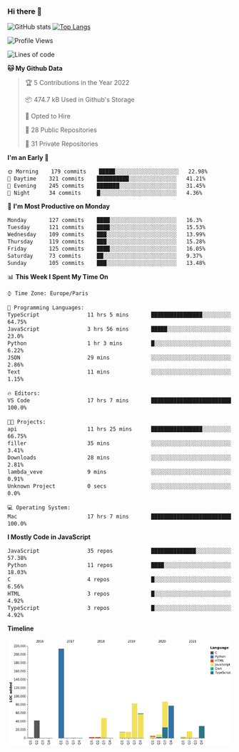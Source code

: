 ### Hi there 👋


![GitHub stats](https://github-readme-stats.vercel.app/api?username=eastkap&theme=dark&show_icons=true&count_private=true)
[![Top Langs](https://github-readme-stats.vercel.app/api/top-langs/?username=eastkap&layout=compact)](https://github.com/anuraghazra/github-readme-stats)



<!--START_SECTION:waka-->
![Profile Views](http://img.shields.io/badge/Profile%20Views-18-blue)

![Lines of code](https://img.shields.io/badge/From%20Hello%20World%20I%27ve%20Written-709967%20lines%20of%20code-blue)

**🐱 My Github Data** 

> 🏆 5 Contributions in the Year 2022
 > 
> 📦 474.7 kB Used in Github's Storage 
 > 
> 💼 Opted to Hire
 > 
> 📜 28 Public Repositories 
 > 
> 🔑 31 Private Repositories  
 > 
**I'm an Early 🐤** 

```text
🌞 Morning    179 commits    █████░░░░░░░░░░░░░░░░░░░░   22.98% 
🌆 Daytime    321 commits    ██████████░░░░░░░░░░░░░░░   41.21% 
🌃 Evening    245 commits    ███████░░░░░░░░░░░░░░░░░░   31.45% 
🌙 Night      34 commits     █░░░░░░░░░░░░░░░░░░░░░░░░   4.36%

```
📅 **I'm Most Productive on Monday** 

```text
Monday       127 commits    ████░░░░░░░░░░░░░░░░░░░░░   16.3% 
Tuesday      121 commits    ████░░░░░░░░░░░░░░░░░░░░░   15.53% 
Wednesday    109 commits    ███░░░░░░░░░░░░░░░░░░░░░░   13.99% 
Thursday     119 commits    ███░░░░░░░░░░░░░░░░░░░░░░   15.28% 
Friday       125 commits    ████░░░░░░░░░░░░░░░░░░░░░   16.05% 
Saturday     73 commits     ██░░░░░░░░░░░░░░░░░░░░░░░   9.37% 
Sunday       105 commits    ███░░░░░░░░░░░░░░░░░░░░░░   13.48%

```


📊 **This Week I Spent My Time On** 

```text
⌚︎ Time Zone: Europe/Paris

💬 Programming Languages: 
TypeScript               11 hrs 5 mins       ████████████████░░░░░░░░░   64.75% 
JavaScript               3 hrs 56 mins       █████░░░░░░░░░░░░░░░░░░░░   23.0% 
Python                   1 hr 3 mins         █░░░░░░░░░░░░░░░░░░░░░░░░   6.22% 
JSON                     29 mins             ░░░░░░░░░░░░░░░░░░░░░░░░░   2.86% 
Text                     11 mins             ░░░░░░░░░░░░░░░░░░░░░░░░░   1.15%

🔥 Editors: 
VS Code                  17 hrs 7 mins       █████████████████████████   100.0%

🐱‍💻 Projects: 
api                      11 hrs 25 mins      ████████████████░░░░░░░░░   66.75% 
filler                   35 mins             ░░░░░░░░░░░░░░░░░░░░░░░░░   3.41% 
Downloads                28 mins             ░░░░░░░░░░░░░░░░░░░░░░░░░   2.81% 
lambda_veve              9 mins              ░░░░░░░░░░░░░░░░░░░░░░░░░   0.91% 
Unknown Project          0 secs              ░░░░░░░░░░░░░░░░░░░░░░░░░   0.0%

💻 Operating System: 
Mac                      17 hrs 7 mins       █████████████████████████   100.0%

```

**I Mostly Code in JavaScript** 

```text
JavaScript               35 repos            ██████████████░░░░░░░░░░░   57.38% 
Python                   11 repos            ████░░░░░░░░░░░░░░░░░░░░░   18.03% 
C                        4 repos             █░░░░░░░░░░░░░░░░░░░░░░░░   6.56% 
HTML                     3 repos             █░░░░░░░░░░░░░░░░░░░░░░░░   4.92% 
TypeScript               3 repos             █░░░░░░░░░░░░░░░░░░░░░░░░   4.92%

```


**Timeline**

![Chart not found](https://raw.githubusercontent.com/Eastkap/Eastkap/main/charts/bar_graph.png) 


<!--END_SECTION:waka-->

<!--
**Eastkap/eastkap** is a ✨ _special_ ✨ repository because its `README.md` (this file) appears on your GitHub profile.

Here are some ideas to get you started:

- 🔭 I’m currently working on ...
- 🌱 I’m currently learning ...
- 👯 I’m looking to collaborate on ...
- 🤔 I’m looking for help with ...
- 💬 Ask me about ...
- 📫 How to reach me: ...
- 😄 Pronouns: ...
- ⚡ Fun fact: ...
-->
